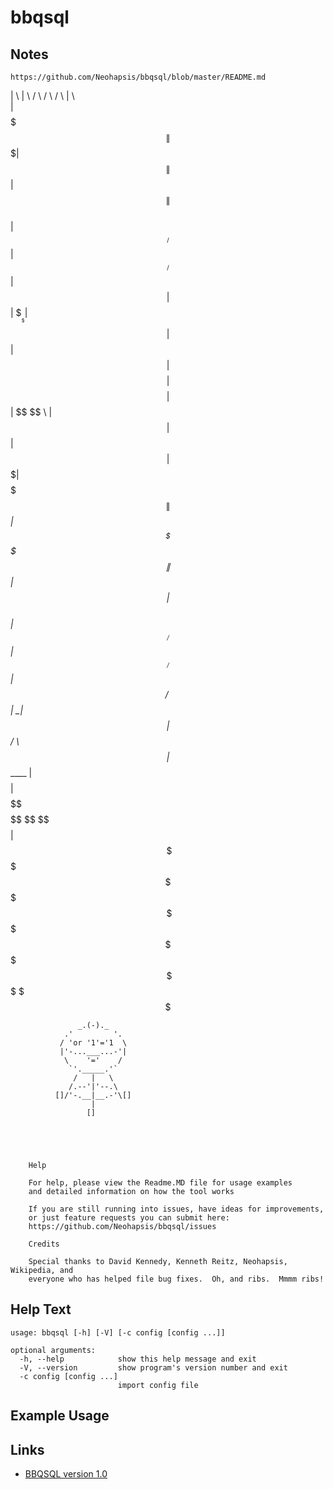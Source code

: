 # bbqsql

Notes
-------
```
https://github.com/Neohapsis/bbqsql/blob/master/README.md
```

   |       \ |       \  /      \  /      \  /      \ |  \      
   | $$$$$$$\| $$$$$$$\|  $$$$$$\|  $$$$$$\|  $$$$$$\| $$      
   | $$__/ $$| $$__/ $$| $$  | $$| $$___\$$| $$  | $$| $$      
   | $$    $$| $$    $$| $$  | $$ \$$    \ | $$  | $$| $$      
   | $$$$$$$\| $$$$$$$\| $$ _| $$ _\$$$$$$\| $$ _| $$| $$      
   | $$__/ $$| $$__/ $$| $$/ \ $$|  \__| $$| $$/ \ $$| $$_____ 
   | $$    $$| $$    $$ \$$ $$ $$ \$$    $$ \$$ $$ $$| $$     \
    \$$$$$$$  \$$$$$$$   \$$$$$$\  \$$$$$$   \$$$$$$\ \$$$$$$$$
                     \$$$                \$$$ 

                   _.(-)._
                .'         '.
               / 'or '1'='1  \
               |'-...___...-'|
                \    '='    /
                 `'._____.'` 
                  /   |   \
                 /.--'|'--.\
              []/'-.__|__.-'\[]
                      |
                     [] 

```




    Help

    For help, please view the Readme.MD file for usage examples
    and detailed information on how the tool works

    If you are still running into issues, have ideas for improvements,
    or just feature requests you can submit here:
    https://github.com/Neohapsis/bbqsql/issues

    Credits

    Special thanks to David Kennedy, Kenneth Reitz, Neohapsis, Wikipedia, and
    everyone who has helped file bug fixes.  Oh, and ribs.  Mmmm ribs! 
```



Help Text
-------
```
usage: bbqsql [-h] [-V] [-c config [config ...]]

optional arguments:
  -h, --help            show this help message and exit
  -V, --version         show program's version number and exit
  -c config [config ...]
                        import config file
```

Example Usage
-------

Links
-------
 * [BBQSQL version 1.0](https://github.com/Neohapsis/bbqsql)
